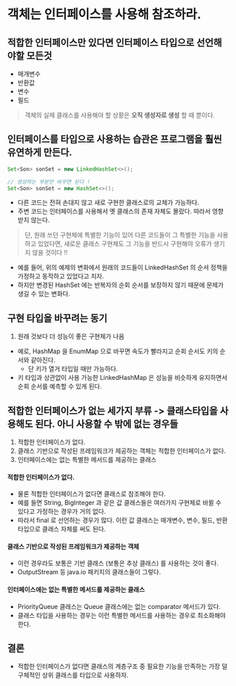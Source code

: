 # 객체는 인터페이스를 사용해 참조하라.

## 적합한 인터페이스만 있다면 인터페이스 타입으로 선언해야할 모든것
 - 매개변수
 - 반환값
 - 변수
 - 필드
 
 > 객체의 실제 클래스를 사용해야 할 상황은 **오직 생성자로 생성** 할 때 뿐이다.

## 인터페이스를 타입으로 사용하는 습관은 프로그램을 훨씬 유연하게 만든다.

```java
Set<Son> sonSet = new LinkedHashSet<>();

// 생성하는 부분만 바꾸면 된다 !
Set<Son> sonSet = new HashSet<>();
```

 - 다른 코드는 전혀 손대지 않고 새로 구현한 클래스로의 교체가 가능하다.
 - 주변 코드는 인터페이스를 사용해서 옛 클래스의 존재 자체도 몰랐다. 따라서 영향받지 않는다.

> 단, 원래 쓰던 구현체에 특별한 기능이 있어 다른 코드들이 그 특별한 기능을 사용하고 있었다면, 새로운 클래스 구현체도 그 기능을 반드시 구현해야
>오류가 생기지 않을 것이다 !!
 - 예를 들어, 위의 예제의 변화에서 원래의 코드들이 LinkedHashSet 의 순서 정책을 가정하고 동작하고 있었다고 치자.
 - 하지만 변경된 HashSet 에는 반복자의 순회 순서를 보장하지 않기 때문에 문제가 생길 수 있는 변화다.

## 구현 타입을 바꾸려는 동기
 1. 원래 것보다 더 성능이 좋은 구현체가 나옴
 
 - 예로, HashMap 을 EnumMap 으로 바꾸면 속도가 빨라지고 순회 순서도 키의 순서와 같아진다.
     - 단 키가 열거 타입일 때만 가능하다.
  - 키 타입과 상관없이 사용 가능한 LinkedHashMap 은 성능을 비슷하게 유지하면서 순회 순서를 예측할 수 있게 된다.
  
 
## 적합한 인터페이스가 없는 세가지 부류 -> 클래스타입을 사용해도 된다. 아니 사용할 수 밖에 없는 경우들
 1. 적합한 인터페이스가 없다.
 1. 클래스 기반으로 작성된 프레임워크가 제공하는 객체는 적합한 인터페이스가 없다.
 1. 인터페이스에는 없는 특별한 메서드를 제공하는 클래스
 
#### 적합한 인터페이스가 없다.

 - 물론 적합한 인터페이스가 없다면 클래스로 참조해야 한다.
 - 예를 들면 String, BigInteger 과 같은 값 클래스들은 여러가지 구현체로 바뀔 수 있다고 가정하는 경우가 거의 없다.
 - 따라서 final 로 선언하는 경우가 많다. 이런 값 클래스는 매개변수, 변수, 필드, 반환타입으로 클래스 자체를 써도 된다.

#### 클래스 기반으로 작성된 프레임워크가 제공하는 객체

 - 이런 경우라도 보통은  기반 클래스 (보통은 추상 클래스) 를 사용하는 것이 좋다.
 - OutputStream 등 java.io 패키지의 클래스들이 그렇다.

#### 인터페이스에는 없는 특별한 메서드를 제공하는 클래스

 - PriorityQueue 클래스는 Queue 클래스에는 없는 comparator 메서드가 있다.
 - 클래스 타입을 사용하는 경우는 이런 특별한 메서드를 사용하는 경우로 최소화해야 한다.
 
 
## 결론
 - 적합한 인터페이스가 없다면 클래스의 계층구조 중 필요한 기능을 만족하는 가장 덜 구체적인 상위 클래스를 타입으로 사용하자.